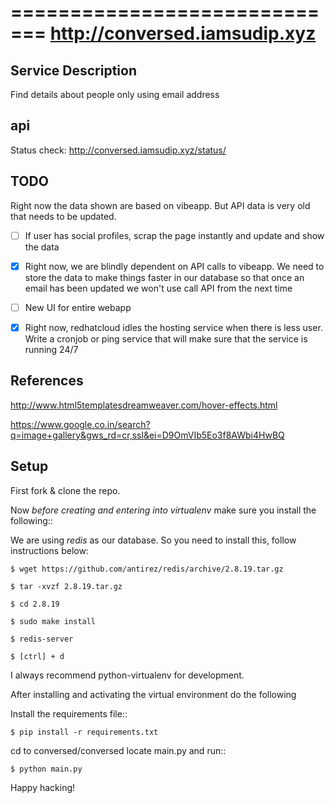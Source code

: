 =============================
http://conversed.iamsudip.xyz
=============================

Service Description
-------------------

Find details about people only using email address

api
---

Status check: http://conversed.iamsudip.xyz/status/

TODO
----

Right now the data shown are based on vibeapp.
But API data is very old that needs to be updated.

- [ ] If user has social profiles, scrap the page instantly and update and show the data

- [x] Right now, we are blindly dependent on API calls to vibeapp. We need to store the data to make things faster in our database so that once an email has been updated we won't use call API from the next time

- [ ] New UI for entire webapp

- [x] Right now, redhatcloud idles the hosting service when there is less user. Write a cronjob or ping service that will make sure that the service is running 24/7

References
----------

http://www.html5templatesdreamweaver.com/hover-effects.html

https://www.google.co.in/search?q=image+gallery&gws_rd=cr,ssl&ei=D9OmVIb5Eo3f8AWbi4HwBQ

Setup
-----

First fork & clone the repo.

Now *before creating and entering into virtualenv* make sure you install the following::

We are using *redis* as our database. So you need to install this, follow instructions below:

    $ wget https://github.com/antirez/redis/archive/2.8.19.tar.gz

    $ tar -xvzf 2.8.19.tar.gz

    $ cd 2.8.19

    $ sudo make install

    $ redis-server

    $ [ctrl] + d

I always recommend python-virtualenv for development.

After installing and activating the virtual environment do the following

Install the requirements file::

    $ pip install -r requirements.txt

cd to conversed/conversed locate main.py and run::

    $ python main.py

Happy hacking!

